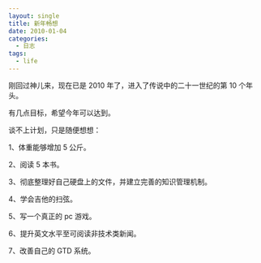 ```yaml
---
layout: single
title: 新年畅想
date: 2010-01-04
categories:
  - 日志
tags:
  - life
---
```


刚回过神儿来，现在已是 2010 年了，进入了传说中的二十一世纪的第 10 个年头。

有几点目标，希望今年可以达到。

谈不上计划，只是随便想想：

1、体重能够增加 5 公斤。

2、阅读 5 本书。

3、彻底整理好自己硬盘上的文件，并建立完善的知识管理机制。

4、学会吉他的扫弦。

5、写一个真正的 pc 游戏。

6、提升英文水平至可阅读非技术类新闻。

7、改善自己的 GTD 系统。
